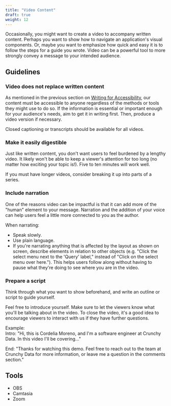 ```yaml
---
title: "Video Content"
draft: true
weight: 12
---
```


Occasionally, you might want to create a video to accompany written content. Perhaps you want to show how to navigate an application's visual components. Or, maybe you want to emphasize how quick and easy it is to follow the steps for a guide you wrote. Video can be a powerful tool to more strongly convey a message to your intended audience.

## Guidelines

### Video does not replace written content

As mentioned in the previous section on [Writing for Accessibility](../11-writing-for-accessibility/), our content must be accessible to anyone regardless of the methods or tools they might use to do so. If the information is essential or important enough for your audience's needs, aim to get it in writing first. Then, produce a video version if necessary.

Closed captioning or transcripts should be available for all videos. 

### Make it easily digestible 

Just like written content, you don't want users to feel burdened by a lengthy video. It likely won't be able to keep a viewer's attention for too long (no matter how exciting your topic is!). Five to ten minutes will work well. 

If you must have longer videos, consider breaking it up into parts of a series.

### Include narration

One of the reasons video can be impactful is that it can add more of the "human" element to your message. Narration and the addition of your voice can help users feel a little more connected to you as the author.

When narrating:

* Speak slowly.
* Use plain language.
* If you're narrating anything that is affected by the layout as shown on screen, describe elements in relation to other objects (e.g. "Click the select menu next to the 'Query' label," instead of "Click on the select menu over here."). This helps users follow along without having to pause what they're doing to see where you are in the video.  

### Prepare a script

Think through what you want to show beforehand, and write an outline or script to guide yourself. 

Feel free to introduce yourself. Make sure to let the viewers know what you'll be talking about in the video. To close the video, it's a good idea to encourage viewers to interact with us if they have further questions.

Example:  
Intro: "Hi, this is Cordelia Moreno, and I'm a software engineer at Crunchy Data. In this video I'll be covering..."

End: "Thanks for watching this demo. Feel free to reach out to the team at Crunchy Data for more information, or leave me a question in the comments section."

## Tools

* OBS 
* Camtasia
* Zoom